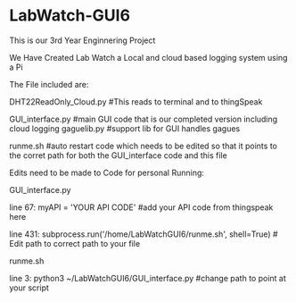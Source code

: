 # LabWatch-GUI6
This is our 3rd Year Enginnering Project 

We Have Created Lab Watch a Local and cloud based logging system using a Pi

The File included are: 

DHT22ReadOnly_Cloud.py  #This reads to terminal and to thingSpeak

GUI_interface.py #main GUI code that is our completed version including cloud logging 
gaguelib.py     #support lib for GUI handles gagues 


runme.sh  #auto restart code which needs to be edited so that it points to the corret path for both the GUI_interface code and this               file
  
  
  Edits need to be made to Code for personal Running:
  
  GUI_interface.py 
  
  line 67: myAPI = 'YOUR API CODE'  #add your API code from thingspeak here 
  
  line 431: subprocess.run('/home/LabWatchGUI6/runme.sh', shell=True)  # Edit path to correct path to your file
  
  
  runme.sh 
  
  line 3: python3 ~/LabWatchGUI6/GUI_interface.py #change path to point at your script 
  
